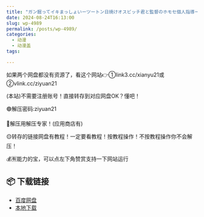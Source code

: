 ```yaml
---
title: "ガン掘ってイキまっしょいーツートン日焼けオスビッチ君と監督のホモセ個人指導ー"
date: 2024-08-24T16:13:00
slug: wp-4989
permalink: /posts/wp-4989/
categories:
  - 动漫
  - 动漫盖
tags:

---
```


如果两个网盘都没有资源了，看这个网站👉①link3.cc/xianyu21或②vlink.cc/ziyuan21

(本站)不需要注册账号！直接转存到对应网盘OK？懂吧！

🟢解压密码:ziyuan21

🔵解压用解压专家！(应用商店有)

🟡转存的链接网盘有教程！一定要看教程！按教程操作！不按教程操作你不会解压！

💰🈶能力的宝，可以点左下角赞赏支持一下网站运行

## 📦 下载链接
- [百度网盘](https://blziyuan21.com/pay-download/4989?key=aea1e27658&down_id=0)
- [本地下载](https://blziyuan21.com/pay-download/4989?key=aea1e27658&down_id=1)

